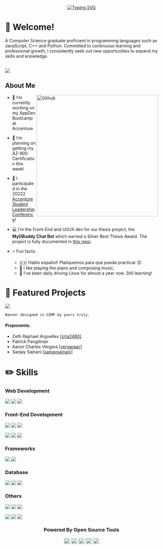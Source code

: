 <div align="center">

[![Typing SVG](https://readme-typing-svg.demolab.com?font=JetBrains+Mono&size=23&duration=3000&pause=800&color=4B8DD8&center=true&vCenter=true&width=435&height=150&lines=Hello%2C+world!;I'm+Patrick+Pangilinan+%F0%9F%91%8B;Hola+a+todos!;Soy+Patrick+Pangilinan+%F0%9F%91%8B)](https://git.io/typing-svg)

</div>

<h1>👋<strong> Welcome!</strong></h1>

<div size='60%'> A Computer Science graduate proficient in programming languages such as JavaScript, C++ and Python. Committed to continuous learning and professional growth, I consistently seek out new opportunities to expand my skills and knowledge.  
</div>

<br/>

[<img src="https://img.shields.io/badge/My%20Portfolio%20%3E-000000?style=for-the-badge&Color=white">](https://portfolio-pangilinan.vercel.app/)

<h2><strong> About Me </strong></h2>

<img width="400px" align="right" alt="Github" src="https://raw.githubusercontent.com/rahulbanerjee26/githubProfileReadmeGenerator/47a1a7b035154ce002fffc42e803b6ca8acbc4f3/gifs/git-header.svg" />

- 🔭 I’m currently working on my AppDev Bootcamp at Accenture

- 🌱 I’m planning on getting my AZ-900 Certification this week!

- 🎉 I participated in the 20222 [Accenture Student Leadership Conference](https://accenture-ph.talkpush.com/site/campaigns/Z2lkOi8vYXN0cmFldXMvQ2FtcGFpZ246OlJlY29yZC8yMTc2)!

- 💻 I'm the Front-End and UI/UX dev for our thesis project, the <strong>MyDBuddy Chat Bot</strong> which earned a Silver Best Thesis Award. The project is fully documented in [this repo](https://github.com/pangilinan-patrick/MyDCampus-Channel-Web).

- ⚡ Fun facts:
  - 🇪🇸 Hablo español! Platiquemos para que pueda practicar 😊
  - 🎹 I like playing the piano and composing music.
  - 🐧 I've been daily driving Linux for almost a year now. Still learning!

<h1><strong>🚀 Featured Projects</strong></h1>

[<img src="https://raw.githubusercontent.com/pangilinan-patrick/MyDCampus-Channel-Web/main/git_img_assets/dbuddy.png">](https://github.com/pangilinan-patrick/MyDCampus-Channel-Web/)

`Banner designed in GIMP by yours truly.`

<h4>Proponents:</h4>
<ul>
  
  <li>Zeth Raphael Arguelles <a href=https://github.com/zrta2480>[zrta2480]</a> </li> 
  
  <li>Patrick Pangilinan</li> 
  
  <li>Aaron Charles Vergara <a href=https://github.com/vergaraac>[vergaraac]</a></li>
  
  <li>Sanjay Sajnani <a href=https://github.com/sanjaysajnani>[sanjaysajnani]</a></li>
  
</ul>
 
<h1><strong>✏️ Skills</strong></h1>
<!--
<h3><strong> Programming</strong></h3>
<p float="left">
<img src="https://img.shields.io/badge/C-00599C?style=for-the-badge&logo=c&logoColor=white">
<img src="https://img.shields.io/badge/C%23-239120?style=for-the-badge&logo=c-sharp&logoColor=white">
<img src="https://img.shields.io/badge/C%2B%2B-00599C?style=for-the-badge&logo=c%2B%2B&logoColor=white">
<img src="https://img.shields.io/badge/Python-FFD43B?style=for-the-badge&logo=python&logoColor=blue">
</p>
-->

<h3><strong>Web Development</strong></h3>
<p float="left">
  <img src="https://img.shields.io/badge/HTML5-E34F26?style=for-the-badge&logo=html5&logoColor=white">
  <img src="https://img.shields.io/badge/CSS3-1572B6?style=for-the-badge&logo=css3&logoColor=white">
  <img src="https://img.shields.io/badge/JavaScript-323330?style=for-the-badge&logo=javascript&logoColor=F7DF1E">
</p>

<h3><strong>Front-End Development</strong></h3>
<p float="left">
  <img src="https://img.shields.io/badge/React-20232A?style=for-the-badge&logo=react&logoColor=61DAFB">
  <img src="https://img.shields.io/badge/Vue.js-35495E?style=for-the-badge&logo=vuedotjs&logoColor=4FC08D">
  <img src="https://img.shields.io/badge/Bootstrap-563D7C?style=for-the-badge&logo=bootstrap&logoColor=white">
</p>

<p float="left">
  <img src="https://img.shields.io/badge/Tailwind_CSS-38B2AC?style=for-the-badge&logo=tailwind-css&logoColor=white">
  <img src="https://img.shields.io/badge/Sass-CC6699?style=for-the-badge&logo=sass&logoColor=white">
  <img src="https://img.shields.io/badge/TypeScript-007ACC?style=for-the-badge&logo=typescript&logoColor=white">
</p>

<h3><strong>Frameworks</strong></h3>
<p float="left">
  <img src="https://img.shields.io/badge/next.js-000000?style=for-the-badge&logo=nextdotjs&logoColor=white">
  <img src="https://img.shields.io/badge/Quasar-1976D2?style=for-the-badge&logo=quasar&logoColor=white">
</p>

<h3><strong>Database</strong></h3>
<p float="left">
  <img src="https://img.shields.io/badge/MySQL-005C84?style=for-the-badge&logo=mysql&logoColor=white">
  <img src="https://img.shields.io/badge/MariaDB-003545?style=for-the-badge&logo=mariadb&logoColor=white">
  <img src="https://img.shields.io/badge/PostgreSQL-316192?style=for-the-badge&logo=postgresql&logoColor=white">
</p>

<!--
<h3><strong>Machine Learning/Data Analysis</strong></h3>
<p float="left">
<img src="https://img.shields.io/badge/TensorFlow-FF6F00?style=for-the-badge&logo=tensorflow&logoColor=white">
<img src="https://img.shields.io/badge/Keras-FF0000?style=for-the-badge&logo=keras&logoColor=white">
<img src="https://img.shields.io/badge/Numpy-777BB4?style=for-the-badge&logo=numpy&logoColor=white">
<img src="https://img.shields.io/badge/Pandas-2C2D72?style=for-the-badge&logo=pandas&logoColor=white">
</p>
-->

<h3><strong>Others</strong></h3>
<p float="left">
  <img src="https://img.shields.io/badge/GIT-E44C30?style=for-the-badge&logo=git&logoColor=white">
  <img src="https://img.shields.io/badge/GNU%20Bash-4EAA25?style=for-the-badge&logo=GNU%20Bash&logoColor=white">
  <img src="https://img.shields.io/badge/Linux-FCC624?style=for-the-badge&logo=linux&logoColor=black">
</p>

<!--
<p float="left">
<img src="https://img.shields.io/badge/Heroku-430098?style=for-the-badge&logo=heroku&logoColor=white">
<img src="https://img.shields.io/badge/Glitch-2800ff?style=for-the-badge&logo=glitch&logoColor=white">
<img src="https://img.shields.io/badge/Render-46E3B7?style=for-the-badge&logo=render&logoColor=white">
</p>
-->

<p float="left">
  <img src="https://img.shields.io/badge/Visual_Studio-5C2D91?style=for-the-badge&logo=visual%20studio&logoColor=white">
  <img src="https://img.shields.io/badge/Xamarin-3498DB?style=for-the-badge&logo=xamarin&logoColor=white">
  <img src="https://img.shields.io/badge/Docker-2CA5E0?style=for-the-badge&logo=docker&logoColor=white">
</p>

<div align="center">
<!--
<h1><strong> My Stats </strong></h1>
-
![Summary](https://github-profile-summary-cards.vercel.app/api/cards/profile-details?username=pangilinan-patrick&theme=github_dark)
- 
[![Top Langs](https://github-readme-stats.vercel.app/api/top-langs/?username=pangilinan-patrick&hide=assembly,php,c%2B%2B,c%23,java,AIDL,jupyter%20notebook&theme=github_dark)](https://github.com/anuraghazra/github-readme-stats)
--->
<h3><strong> Powered By Open Source Tools </strong></h3>
<img src="https://img.shields.io/badge/SUSE-0C322C?style=for-the-badge&logo=SUSE&logoColor=white" height="20">
<img src ="https://img.shields.io/badge/gimp-5C5543?style=for-the-badge&logo=gimp&logoColor=white" height="20">
<img src="https://img.shields.io/badge/Inkscape-000000?style=for-the-badge&logo=Inkscape&logoColor=white" height="20">
<img src="https://img.shields.io/badge/NeoVim-%2357A143.svg?&style=for-the-badge&logo=neovim&logoColor=white" height="20">
<img src="https://img.shields.io/badge/codium-0078D4?style=for-the-badge&logo=visual%20studio%20code&logoColor=white" height="20">
</div>
